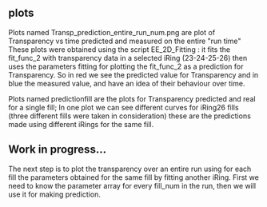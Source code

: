 ## plots
Plots named Transp_prediction_entire_run_num.png are plot of Transparency vs time predicted and measured on the entire "run time"
These plots were obtained using the script EE_2D_Fitting : it fits the fit_func_2 with transparency data in a selected iRing (23-24-25-26)
then uses the parameters fitting for plotting the fit_func_2 as a prediction for Transparency.
So in red we see the predicted value for Transparency and in blue the measured value, and have an idea of their behaviour over time.
  
Plots named predictionfill<num> are the plots for Transparency predicted and real for a single fill;
In one plot we can see different curves for iRing26 fills (three different fills were taken in consideration)
these are the predictions made using different iRings for the same fill.
 
## Work in progress...
The next step is to plot the transparency over an entire run using for each fill the parameters obtained for the same fill by fitting another iRing.
First we need to know the parameter array for every fill_num in the run, then we will use it for making prediction.

